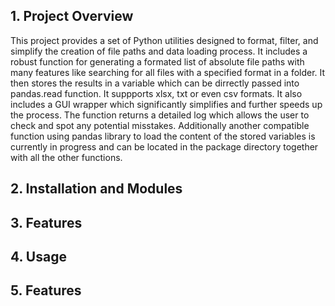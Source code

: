 ## 1. Project Overview
This project provides a set of Python utilities designed to format, filter, and simplify the creation of file paths and data loading process. It includes a robust function for generating a formated list of absolute file paths with many features like searching for all files with a specified format in a folder. It then stores the results in a variable which can be dirrectly passed into pandas.read function. It suppports xlsx, txt or even csv formats. It also includes a GUI wrapper which significantly simplifies and further speeds up the process. The function returns a detailed log which allows the user to check and spot any potential misstakes. Additionally another compatible function using pandas library to load the content of the stored variables is currently in progress and can be located in the package directory together with all the other functions.

## 2. Installation and Modules

## 3. Features

## 4. Usage

## 5. Features

